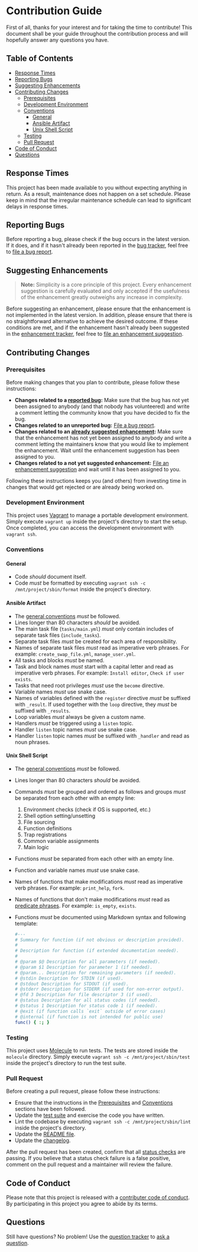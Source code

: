 # Contribution Guide

First of all, thanks for your interest and for taking the time to contribute! This document shall be your guide throughout the contribution process and will hopefully answer any questions you have.

## Table of Contents

- [Response Times](#response-times)
- [Reporting Bugs](#reporting-bugs)
- [Suggesting Enhancements](#suggesting-enhancements)
- [Contributing Changes](#contributing-changes)
    - [Prerequisites](#prerequisites)
    - [Development Environment](#development-environment)
    - [Conventions](#conventions)
        - [General](#general)
        - [Ansible Artifact](#ansible-artifact)
        - [Unix Shell Script](#unix-shell-script)
    - [Testing](#testing)
    - [Pull Request](#pull-request)
- [Code of Conduct](#code-of-conduct)
- [Questions](#questions)

## Response Times

This project has been made available to you without expecting anything in return. As a result, maintenance does not happen on a set schedule. Please keep in mind that the irregular maintenance schedule can lead to significant delays in response times.

## Reporting Bugs

Before reporting a bug, please check if the bug occurs in the latest version. If it does, and if it hasn't already been reported in the [bug tracker][1], feel free to [file a bug report][2].

## Suggesting Enhancements

> **Note:** Simplicity is a core principle of this project. Every enhancement suggestion is carefully evaluated and only accepted if the usefulness of the enhancement greatly outweighs any increase in complexity.

Before suggesting an enhancement, please ensure that the enhancement is not implemented in the latest version. In addition, please ensure that there is no straightforward alternative to achieve the desired outcome. If these conditions are met, and if the enhancement hasn't already been suggested in the [enhancement tracker][3], feel free to [file an enhancement suggestion][4].

## Contributing Changes

### Prerequisites

Before making changes that you plan to contribute, please follow these instructions:

- **Changes related to a [reported bug][1]:** Make sure that the bug has not yet been assigned to anybody (and that nobody has volunteered) and write a comment letting the community know that you have decided to fix the bug.
- **Changes related to an unreported bug:** [File a bug report][2].
- **Changes related to an [already suggested enhancement][3]:** Make sure that the enhancement has not yet been assigned to anybody and write a comment letting the maintainers know that you would like to implement the enhancement. Wait until the enhancement suggestion has been assigned to you.
- **Changes related to a not yet suggested enhancement:** [File an enhancement suggestion][4] and wait until it has been assigned to you.

Following these instructions keeps you (and others) from investing time in changes that would get rejected or are already being worked on.

### Development Environment

This project uses [Vagrant][5] to manage a portable development environment. Simply execute `vagrant up` inside the project's directory to start the setup. Once completed, you can access the development environment with `vagrant ssh`.

### Conventions

#### General

- Code *should* document itself.
- Code *must* be formatted by executing `vagrant ssh -c /mnt/project/sbin/format` inside the project's directory.

#### Ansible Artifact

- The [general conventions][6] *must* be followed.
- Lines longer than 80 characters *should* be avoided.
- The main task file (`tasks/main.yml`) *must* only contain includes of separate task files (`include_tasks`).
- Separate task files *must* be created for each area of responsibility.
- Names of separate task files *must* read as imperative verb phrases. For example: `create_swap_file.yml`, `manage_user.yml`.
- All tasks and blocks *must* be named.
- Task and block names *must* start with a capital letter and read as imperative verb phrases. For example: `Install editor`, `Check if user exists`.
- Tasks that need root privileges *must* use the `become` directive.
- Variable names *must* use snake case.
- Names of variables defined with the `register` directive *must* be suffixed with `_result`. If used together with the `loop` directive, they *must* be suffixed with `_results`.
- Loop variables *must* always be given a custom name.
- Handlers *must* be triggered using a `listen` topic.
- Handler `listen` topic names *must* use snake case.
- Handler `listen` topic names *must* be suffixed with `_handler` and read as noun phrases.

#### Unix Shell Script

- The [general conventions][6] *must* be followed.
- Lines longer than 80 characters *should* be avoided.
- Commands *must* be grouped and ordered as follows and groups *must* be separated from each other with an empty line:
    1. Environment checks (check if OS is supported, etc.)
    2. Shell option setting/unsetting
    3. File sourcing
    4. Function definitions
    5. Trap registrations
    6. Common variable assignments
    7. Main logic
- Functions *must* be separated from each other with an empty line.
- Function and variable names *must* use snake case.
- Names of functions that make modifications *must* read as imperative verb phrases. For example: `print_help`, `fork`.
- Names of functions that don't make modifications *must* read as [predicate phrases][7]. For example: `is_empty`, `exists`.
- Functions *must* be documented using Markdown syntax and following template:

    ```sh
    #---
    # Summary for function (if not obvious or description provided).
    #
    # Description for function (if extended documentation needed).
    #
    # @param $@ Description for all parameters (if needed).
    # @param $1 Description for parameter 1 (if needed).
    # @param... Description for remaining parameters (if needed).
    # @stdin Description for STDIN (if used).
    # @stdout Description for STDOUT (if used).
    # @stderr Description for STDERR (if used for non-error output).
    # @fd 3 Description for file descriptor 3 (if used).
    # @status Description for all status codes (if needed).
    # @status 1 Description for status code 1 (if needed).
    # @exit (if function calls `exit` outside of error cases)
    # @internal (if function is not intended for public use)
    func() { :; }
    ```

### Testing

This project uses [Molecule][8] to run tests. The tests are stored inside the `molecule` directory. Simply execute `vagrant ssh -c /mnt/project/sbin/test` inside the project's directory to run the test suite.

### Pull Request

Before creating a pull request, please follow these instructions:

- Ensure that the instructions in the [Prerequisites][9] and [Conventions][10] sections have been followed.
- Update the [test suite][11] and exercise the code you have written.
- Lint the codebase by executing `vagrant ssh -c /mnt/project/sbin/lint` inside the project's directory.
- Update the [README file][12].
- Update the [changelog][13].

After the pull request has been created, confirm that all [status checks][14] are passing. If you believe that a status check failure is a false positive, comment on the pull request and a maintainer will review the failure.

## Code of Conduct

Please note that this project is released with a [contributer code of conduct][15]. By participating in this project you agree to abide by its terms.

## Questions

Still have questions? No problem! Use the [question tracker][16] to [ask a question][17].

[1]: https://github.com/TobyGiacometti/AnsibleServerRole/issues?q=is%3Aissue+label%3Abug
[2]: https://github.com/TobyGiacometti/AnsibleServerRole/issues/new?template=bug.md
[3]: https://github.com/TobyGiacometti/AnsibleServerRole/issues?q=is%3Aissue+label%3Aenhancement
[4]: https://github.com/TobyGiacometti/AnsibleServerRole/issues/new?template=enhancement.md
[5]: https://www.vagrantup.com
[6]: #general
[7]: https://en.wikipedia.org/wiki/Predicate_(grammar)
[8]: https://github.com/ansible-community/molecule
[9]: #prerequisites
[10]: #conventions
[11]: #testing
[12]: README.md
[13]: CHANGELOG.md
[14]: https://help.github.com/en/github/collaborating-with-issues-and-pull-requests/about-status-checks
[15]: CODE_OF_CONDUCT.md
[16]: https://github.com/TobyGiacometti/AnsibleServerRole/issues?q=is%3Aissue+label%3Aquestion
[17]: https://github.com/TobyGiacometti/AnsibleServerRole/issues/new?template=question.md

